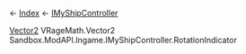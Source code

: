 ← [Index](Api-Index) ← [IMyShipController](Sandbox.ModAPI.Ingame.IMyShipController)

[Vector2](VRageMath.Vector2) VRageMath.Vector2 Sandbox.ModAPI.Ingame.IMyShipController.RotationIndicator